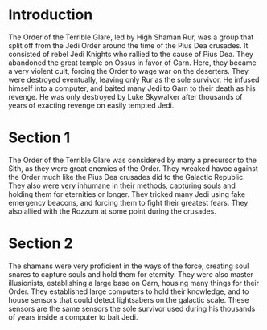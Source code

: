 # Introduction
The Order of the Terrible Glare, led by High Shaman Rur, was a group that split off from the Jedi Order around the time of the Pius Dea crusades.
It consisted of rebel Jedi Knights who rallied to the cause of Pius Dea.
They abandoned the great temple on Ossus in favor of Garn.
Here, they became a very violent cult, forcing the Order to wage war on the deserters.
They were destroyed eventually, leaving only Rur as the sole survivor.
He infused himself into a computer, and baited many Jedi to Garn to their death as his revenge.
He was only destroyed by Luke Skywalker after thousands of years of exacting revenge on easily tempted Jedi.

# Section 1
The Order of the Terrible Glare was considered by many a precursor to the Sith, as they were great enemies of the Order.
They wreaked havoc against the Order much like the Pius Dea crusades did to the Galactic Republic.
They also were very inhumane in their methods, capturing souls and holding them for eternities or longer.
They tricked many Jedi using fake emergency beacons, and forcing them to fight their greatest fears.
They also allied with the Rozzum at some point during the crusades.



# Section 2
The shamans were very proficient in the ways of the force, creating soul snares to capture souls and hold them for eternity.
They were also master illusionists, establishing a large base on Garn, housing many things for their Order.
They established large computers to hold their knowledge, and to house sensors that could detect lightsabers on the galactic scale.
These sensors are the same sensors the sole survivor used during his thousands of years inside a computer to bait Jedi.